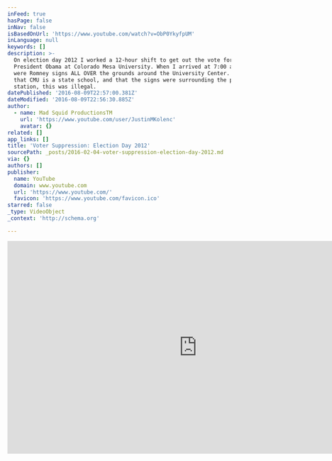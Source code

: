 ```yaml
---
inFeed: true
hasPage: false
inNav: false
isBasedOnUrl: 'https://www.youtube.com/watch?v=ObP0YkyfpUM'
inLanguage: null
keywords: []
description: >-
  On election day 2012 I worked a 12-hour shift to get out the vote for
  President Obama at Colorado Mesa University. When I arrived at 7:00 a.m. there
  were Romney signs ALL OVER the grounds around the University Center. Being
  that CMU is a state school, and that the signs were surrounding the polling
  station, this was illegal.
datePublished: '2016-08-09T22:57:00.381Z'
dateModified: '2016-08-09T22:56:30.885Z'
author:
  - name: Mad Squid ProductionsTM
    url: 'https://www.youtube.com/user/JustinMKolenc'
    avatar: {}
related: []
app_links: []
title: 'Voter Suppression: Election Day 2012'
sourcePath: _posts/2016-02-04-voter-suppression-election-day-2012.md
via: {}
authors: []
publisher:
  name: YouTube
  domain: www.youtube.com
  url: 'https://www.youtube.com/'
  favicon: 'https://www.youtube.com/favicon.ico'
starred: false
_type: VideoObject
_context: 'http://schema.org'

---
```

<iframe src="https://cdn.embedly.com/widgets/media.html?src=https%3A%2F%2Fwww.youtube.com%2Fembed%2FObP0YkyfpUM%3Ffeature%3Doembed&amp;url=https%3A%2F%2Fwww.youtube.com%2Fwatch%3Fv%3DObP0YkyfpUM&amp;image=https%3A%2F%2Fi.ytimg.com%2Fvi%2FObP0YkyfpUM%2Fhqdefault.jpg&amp;key=b7d04c9b404c499eba89ee7072e1c4f7&amp;type=text%2Fhtml&amp;schema=youtube" width="854" height="480" scrolling="no" frameborder="0" allowfullscreen="allowfullscreen" style=""></iframe>